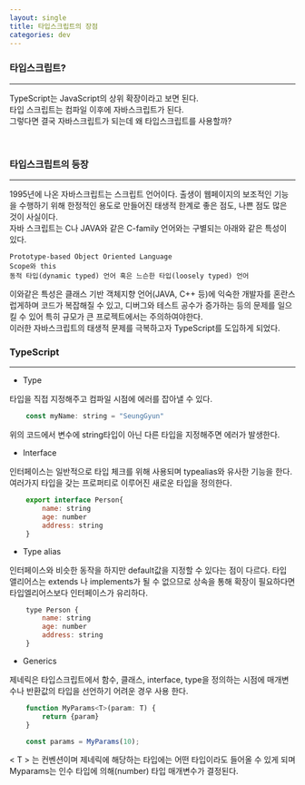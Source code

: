 ```yaml
---
layout: single
title: 타입스크립트의 장점
categories: dev
---
```


### 타입스크립트?

---

TypeScript는 JavaScript의 상위 확장이라고 보면 된다.  
타입 스크립트는 컴파일 이후에 자바스크립트가 된다.  
그렇다면 결국 자바스크립트가 되는데 왜 타입스크립트를 사용할까?

<br>

### 타입스크립트의 등장

---

1995년에 나온 자바스크립트는 스크립트 언어이다. 출생이 웹페이지의 보조적인 기능을 수행하기 위해 한정적인 용도로 만들어진 태생적 한계로 좋은 점도, 나쁜 점도 많은 것이 사실이다.  
자바 스크립트는 C나 JAVA와 같은 C-family 언어와는 구별되는 아래와 같은 특성이 있다.

    Prototype-based Object Oriented Language
    Scope와 this
    동적 타입(dynamic typed) 언어 혹은 느슨한 타입(loosely typed) 언어

이와같은 특성은 클래스 기반 객체지향 언어(JAVA, C++ 등)에 익숙한 개발자를 혼란스럽게하며 코드가 복잡해질 수 있고, 디버그와 테스트 공수가 증가하는 등의 문제를 일으킬 수 있어 특히 규모가 큰 프로젝트에서는 주의하여야한다.  
이러한 자바스크립트의 태생적 문제를 극복하고자 TypeScript를 도입하게 되었다.

### TypeScript

---

- Type

<p style="font-size:14px">타입을 직접 지정해주고 컴파일 시점에 에러를 잡아낼 수 있다.</p>

~~~JavaScript
    const myName: string = "SeungGyun"
~~~

<p style="font-size:14px">위의 코드에서 변수에 string타입이 아닌 다른 타입을 지정해주면 에러가 발생한다.</p>

- Interface

<p style="font-size:14px">인터페이스는 일반적으로 타입 체크를 위해 사용되며 typealias와 유사한 기능을 한다. 여러가지 타입을 갖는 프로퍼티로 이루어진 새로운 타입을 정의한다.</p>

~~~JavaScript
    export interface Person{
        name: string
        age: number
        address: string
    }
~~~

- Type alias

<p style="font-size:14px">인터페이스와 비슷한 동작을 하지만 default값을 지정할 수 있다는 점이 다르다. 타입 앨리어스는 extends 나 implements가 될 수 없으므로 상속을 통해 확장이 필요하다면 타입엘리어스보다 인터페이스가 유리하다.</p>

~~~JavaScript
    type Person {
	    name: string
  	    age: number
  	    address: string
    }
~~~

- Generics

<p style="font-size:14px">제네릭은 타입스크립트에서 함수, 클래스, interface, type을 정의하는 시점에 매개변수나 반환값의 타입을 선언하기 어려운 경우 사용 한다.</p>

~~~JavaScript
    function MyParams<T>(param: T) {
	    return {param}
    }

    const params = MyParams(10);
~~~

<p style="font-size:14px">< T > 는 컨벤션이며 제네릭에 해당하는 타입에는 어떤 타입이라도 들어올 수 있게 되며 Myparams는 인수 타입에 의해(number) 타입 매개변수가 결정된다.</p>
